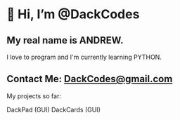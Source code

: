 # 👋 Hi, I’m @DackCodes
## My real name is ANDREW.

I love to program and I'm currently learning PYTHON.

## Contact Me: DackCodes@gmail.com

My projects so far:

DackPad (GUI)
DackCards (GUI)
